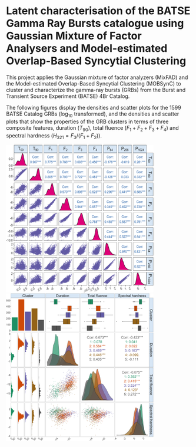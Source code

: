 Latent characterisation of the BATSE Gamma Ray Bursts catalogue using
Gaussian Mixture of Factor Analysers and Model-estimated Overlap-Based
Syncytial Clustering
================

This project applies the Gaussian mixture of factor analyzers (MixFAD)
and the Model-estimated Overlap-Based Syncytial Clustering (MOBSynC) to
cluster and characterize the gamma-ray bursts (GRBs) from the Burst and
Transient Source Experiment (BATSE) 4Br Catalog.

The following figures display the densities and scatter plots for the
1599 BATSE Catalog GRBs ($\log_{10}$ transformed), and the densities and
scatter plots that show the properties of the GRB clusters in terms of
three composite features, duration ($T_{90}$), total fluence
($F_1 + F_2 + F_3 +F_4$) and spectral hardness
($H_{321} = F_3/(F_1 +F_2$)).

<p float="left">
<img src="figures/grb-org-log.png" width="400" height = "400" />
<img src="figures/grb-5g-class-feature-dist.png" width="400" height = "400"/>
</p>
